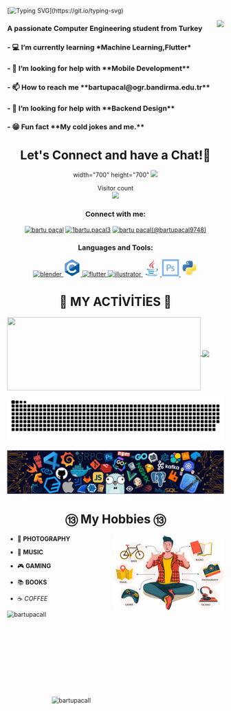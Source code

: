 [![Typing SVG](https://readme-typing-svg.herokuapp.com?font=Fira+Code&pause=1000&color=28A61E&background=97F6FF00&width=441&height=55&lines=Hey!+It's+Bartu.;But+you+call+me+Riddler.;I+love+puzzles+and+taking+photos.;My+Major%3AComputer+Engineering;See+you+again+take+care+yourself...)](https://git.io/typing-svg)
</h1> <img align="right" img src="https://media2.giphy.com/media/BE8gB6h6ZoM9DSwlau/200w.webp"/>

 

<h3 align="left">       A passionate Computer Engineering student from Turkey</h3>
<h3 align="left"> - 💻 I’m currently learning *Machine Learning,Flutter*
<h3 align="left"> - 🤝 I’m looking for help with **Mobile Development**
<h3 align="left"> - 📫 How to reach me **bartupacal@ogr.bandirma.edu.tr**
<h3 align="left"> - 🤝 I’m looking for help with **Backend Design**
<h3 align="left"> - 😁 Fun fact **My cold jokes and me.**
    

<h1 align="center">
  Let's Connect and have a Chat!💬
</h1>
 
 <p img align="center">  width="700" height="700" <img src="https://repository-images.githubusercontent.com/462900780/0a10af70-6cbf-46df-9071-0ff586a3b1d6"/>
 </p>

<p align="center"> 
  Visitor count<br>
  <img src="https://profile-counter.glitch.me/BartuPacall/count.svg" />
</p>




<h3 align="center">Connect with me:</h3>
<p align="center">
<a href="https://tr.linkedin.com/in/bartu-pa%C3%A7al-b88442251" target="blank"><img align="center" src="https://raw.githubusercontent.com/rahuldkjain/github-profile-readme-generator/master/src/images/icons/Social/linked-in-alt.svg" alt="bartu paçal" height="30" width="40" /></a>
<a href="https://instagram.com/1bartu.pacal3" target="blank"><img align="center" src="https://raw.githubusercontent.com/rahuldkjain/github-profile-readme-generator/master/src/images/icons/Social/instagram.svg" alt="1bartu.pacal3" height="30" width="40" /></a>
<a href="https://www.youtube.com/@bartupacal9748" target="blank"><img align="center" src="https://raw.githubusercontent.com/rahuldkjain/github-profile-readme-generator/master/src/images/icons/Social/youtube.svg" alt="bartu pacal(@bartupacal9748)" height="30" width="40" /></a>
</p>
 

<h3 align="center">Languages and Tools:</h3>
<p align="center"> <a href="https://www.blender.org/" target="_blank" rel="noreferrer"> <img src="https://download.blender.org/branding/community/blender_community_badge_white.svg" alt="blender" width="40" height="40"/> </a> <a href="https://www.cprogramming.com/" target="_blank" rel="noreferrer"> <img src="https://raw.githubusercontent.com/devicons/devicon/master/icons/c/c-original.svg" alt="c" width="40" height="40"/> </a> <a href="https://flutter.dev" target="_blank" rel="noreferrer"> <img src="https://www.vectorlogo.zone/logos/flutterio/flutterio-icon.svg" alt="flutter" width="40" height="40"/> </a> <a href="https://www.adobe.com/in/products/illustrator.html" target="_blank" rel="noreferrer"> <img src="https://www.vectorlogo.zone/logos/adobe_illustrator/adobe_illustrator-icon.svg" alt="illustrator" width="40" height="40"/> </a> <a href="https://www.java.com" target="_blank" rel="noreferrer"> <img src="https://raw.githubusercontent.com/devicons/devicon/master/icons/java/java-original.svg" alt="java" width="40" height="40"/> </a> <a href="https://www.photoshop.com/en" target="_blank" rel="noreferrer"> <img src="https://raw.githubusercontent.com/devicons/devicon/master/icons/photoshop/photoshop-line.svg" alt="photoshop" width="40" height="40"/> </a> <a href="https://www.python.org" target="_blank" rel="noreferrer"> <img src="https://raw.githubusercontent.com/devicons/devicon/master/icons/python/python-original.svg" alt="python" width="40" height="40"/> </a> </p>


<h1 align="center">
🎯 MY ACTİVİTİES 🎯
</h1>
<a href="https://github.com/nkthehustler/github-readme-stats">
<img width=450 height=170 align="center" src="https://github-readme-stats.vercel.app/api?username=BartuPacall&theme=midnight-purple&show_icons=true&bg_color=0D1117&hide_border=true" />
</a>
<a href="https://github.com/nkthehustler/github-readme-stats">
<img align="center" src="https://github-readme-stats.vercel.app/api/top-langs/?username=BartuPacall&theme=midnight-purple&layout=compact&bg_color=0D1117&hide_border=true" />
</a>

![nkthehustler's snake gif](https://github.com/nkthehustler/nkthehustler/blob/output/github-contribution-grid-snake.svg)

<img src=https://raw.githubusercontent.com/KevinPatel04/KevinPatel04/master/header.png />

 
<h1 align="center">
 ⑬ My Hobbies ⑬
</h1>

- 📸 **PHOTOGRAPHY**<img align="right" style="width:16rem; height:auto" img src="https://github.com/nkthehustler/nkthehustler/raw/main/Hobbies.png"/>

- 🎵 **MUSIC**

- 🎮 **GAMING**

- 📚 **BOOKS**

- ☕ *COFFEE*

 <p><img align="left" width="400" height="200" src="https://github-readme-stats.vercel.app/api?username=bartupacall&show_icons=true&locale=en" alt="bartupacall" /></p>
<p><img align="right" width="400" height="200" src="https://github-readme-streak-stats.herokuapp.com/?user=bartupacall&" alt="bartupacall" /></p>
